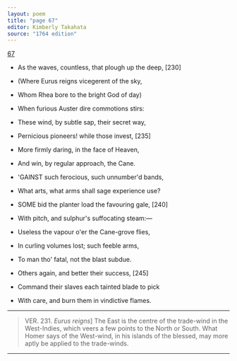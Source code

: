 ```yaml
---
layout: poem
title: "page 67"
editor: Kimberly Takahata
source: "1764 edition"
---
```



[67]()

- As the waves, countless, that plough up the deep, [230]
- (Where Eurus reigns vicegerent of the sky,
- Whom Rhea bore to the bright God of day)
- When furious Auster dire commotions stirs:
- These wind, by subtle sap, their secret way,
- Pernicious pioneers! while those invest, [235]
- More firmly daring, in the face of Heaven,
- And win, by regular approach, the Cane. 

- 'GAINST such ferocious, such unnumber'd bands,
- What arts, what arms shall sage experience use? 

- SOME bid the planter load the favouring gale, [240]
- With pitch, and sulphur's suffocating steam:—
- Useless the vapour o'er the Cane-grove flies,
- In curling volumes lost; such feeble arms,
- To man tho' fatal, not the blast subdue.
- Others again, and better their success, [245]
- Command their slaves each tainted blade to pick
- With care, and burn them in vindictive flames.

---

> VER. 231. *Eurus reigns*\] The East is the centre of the trade-wind in the West-Indies, which veers a few points to the North or South. What Homer says of the West-wind, in his islands of the blessed, may more aptly be applied to the trade-winds.

---
